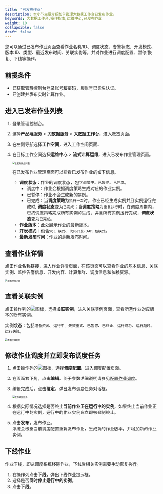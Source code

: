 ```yaml
---
title: "已发布作业"
description: 本小节主要介绍如何管理大数据工作台已发布作业。 
keywords: 大数据工作台,操作指南,运维中心,已发布作业
weight: 10
collapsible: false
draft: false
---
```


您可以通过已发布作业页面查看作业名称/ID、调度状态、告警状态、开发模式、版本 ID、类型、最近发布时间、关联实例等，并对作业进行调度配置、暂停/恢复、下线等操作。

## 前提条件

- 已获取管理控制台登录账号和密码，且账号已实名认证。
- 已创建并发布实时计算作业。

## 进入已发布作业列表

1. 登录管理控制台。
2. 选择**产品与服务** > **大数据服务** > **大数据工作台**，进入概览页面。
3. 在左侧导航选择**工作空间**，进入工作空间页面。
4. 在目标工作空间选择**运维中心** > **流式计算运维**，进入已发布作业管理页面。

   <img src="/bigdata/dataomnis/_images/flink_job_realeased.png" alt="已发布作业列表" style="zoom:50%;" />

   在已发布作业管理页面可以查看已发布作业的如下信息。
      
   - **调度状态**：作业的调度状态，包含`调度中`、`已暂停`、`已完成`。
      - 调度中：作业会根据调度策略生成对应的作业实例。
      - 已暂停：作业不会生成新的实例。
      - 已完成：当**调度策略**为`执行一次`时，作业已经生成实例并且实例运行完成时, **调度状态**变为`已完成`；当**调度策略**为`重复执行`时，在调度周期内，已按调度策略完成所有实例的生成，并且所有实例运行完成，**调度状态**变为`已完成`。
   - **作业版本**：此处展示作业的最新版本。
   - **开发模式**：包含`SQL 模式`、`代码开发-JAR 包模式`。
   - **最新发布时间**：作业的最新发布时间。

## 查看作业详情

点击作业名称链接，进入作业详情页面，在该页面可以查看作业的基本信息、关联实例、监控告警信息、开发内容、计算集群、调度信息和依赖资源。

<img src="/bigdata/dataomnis/_images/flink_job_detail.png" alt="查看作业详情" style="zoom:50%;" />

## 查看关联实例

点击操作列的![](/bigdata/dataomnis/_images/icon_more_cluster.png)图标，选择**关联实例**，进入关联实例页面，查看所选作业对应版本的所有实例。

实例**状态**：包括`准备资源`、`运行中`、`失败重试`、`已暂停`、`已终止`、`运行成功`、`运行超时`、`运行失败`。

<img src="/bigdata/dataomnis/_images/job_instance01.png" alt="查看关联实例" style="zoom:50%;" />

## 修改作业调度并立即发布调度任务

1. 点击操作列的![](/bigdata/dataomnis/_images/icon_more_cluster.png)图标，选择**调度配置**，进入调度配置页面。
2. 在页面右下角，点击**编辑**。关于参数详细说明请参见[配置作业调度](../../data_development/job/scheduling_job)。
3. 编辑完成后，点击**确定**，弹出发布调度任务对话框。

   <img src="/bigdata/dataomnis/_images/republish_job.png" alt="发布调度任务" style="zoom:50%;" />

4. 根据实际情况选择是否终止**当前作业正在运行中的实例**，如果终止当前作业正在运行中的实例，运行中的作业实例会立即被强制终止。    
5. 点击**发布**，发布作业。         
   系统会根据当前调度配置重新发布作业，生成新的作业版本，并增加新的作业实例。

<!-- ## 暂停调度作业

暂停调度作业后，相关实例需要手动恢复执行。

1. 在操作列点击**暂停**，弹出暂停作业提示框。
2. 选择是否**同时停止运行中的实例**。
3. 点击**暂停**。

## 恢复调度作业

您可以手动恢复`已暂停`、`已完成`的作业。

1. 在操作列点击**恢复**，弹出恢复作业提示框。
2. 点击**恢复**。 -->

## 下线作业

作业下线，即从调度系统移除作业，下线后相关实例需要手动恢复执行。

1. 在操作列点击**下线**，弹出下线作业提示框。
2. 选择是否**同时停止运行中的实例**。
3. 点击**下线**。


